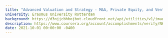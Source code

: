 ```yaml
---
title: "Advanced Valuation and Strategy - M&A, Private Equity, and Venture Capital"
university: Erasmus University Rotterdam
background: https://d3njjcbhbojbot.cloudfront.net/api/utilities/v1/imageproxy/http://coursera-university-assets.s3.amazonaws.com/b0/c7eade44b34c0385386e23f124d70d/EUR.png?auto=format%2Ccompress&dpr=1&w=80&h=80
description: https://www.coursera.org/account/accomplishments/verify/N6EFW2QL3HJJ
date: 2021-10-01 00:00:00 -0400
---
```

